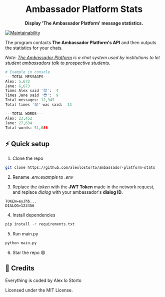 <h1 align="center">Ambassador Platform Stats</h1>

<p align="center">
  <b>Display 'The Ambassador Platform' message statistics.</b>
</p>

[![Maintainability](https://img.shields.io/codeclimate/maintainability/alexlostorto/ambassador-platform-stats?style=for-the-badge&message=Code+Climate&labelColor=222222&logo=Code+Climate&logoColor=FFFFFF)](https://codeclimate.com/github/alexlostorto/ambassador-platform-stats/maintainability)

The program contacts **The Ambassador Platform's API** and then outputs the statistics for your chats.

_Note: [The Ambassador Platform](https://www.theambassadorplatform.com/) is a chat system used by institutions to let student ambassadors talk to prospective students._

```python
# Example in console
---TOTAL MESSAGES---
Alex: 5,672
Jane: 6,673
Times Alex said '😎':  4
Times Jane said '😎':  9
Total messages: 12,345
Total times '😎' was said:  13

---TOTAL WORDS---
Alex: 23,452
Jane: 27,634
Total words: 51,086
```

## ⚡ Quick setup

1. Clone the repo

```bash
git clone https://github.com/alexlostorto/ambassador-platform-stats
```

2. Rename _.env.example_ to _.env_

3. Replace the _token_ with the **JWT Token** made in the network request, and replace _dialog_ with your ambassador's **dialog ID**.

```env
TOKEN=eyJhb...
DIALOG=123456
```

4. Install dependencies

```bash
pip install -r requirements.txt
```

5. Run main.py

```bash
python main.py
```

6. Star the repo 😄

## 📜 Credits

Everything is coded by Alex lo Storto

Licensed under the MIT License.
